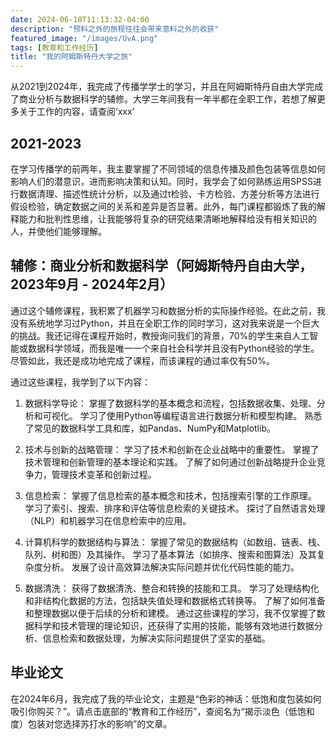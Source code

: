 ```yaml
---
date: 2024-06-18T11:13:32-04:00
description: "预料之外的旅程往往会带来意料之外的收获"
featured_image: "/images/UvA.png"
tags: [教育和工作经历]
title: "我的阿姆斯特丹大学之旅"
---
```

从2021到2024年，我完成了传播学学士的学习，并且在阿姆斯特丹自由大学完成了商业分析与数据科学的辅修。大学三年间我有一年半都在全职工作，若想了解更多关于工作的内容，请查阅‘xxx’
<!--more--> 
## 2021-2023
在学习传播学的前两年，我主要掌握了不同领域的信息传播及颜色包装等信息如何影响人们的潜意识，进而影响决策和认知。同时，我学会了如何熟练运用SPSS进行数据清理、描述性统计分析，以及通过t检验、卡方检验、方差分析等方法进行假设检验，确定数据之间的关系和差异是否显著。此外，每门课程都锻炼了我的解释能力和批判性思维，让我能够将复杂的研究结果清晰地解释给没有相关知识的人，并使他们能够理解。

## 辅修：商业分析和数据科学（阿姆斯特丹自由大学，2023年9月 - 2024年2月）
通过这个辅修课程，我积累了机器学习和数据分析的实际操作经验。在此之前，我没有系统地学习过Python，并且在全职工作的同时学习，这对我来说是一个巨大的挑战。我还记得在课程开始时，教授询问我们的背景，70%的学生来自人工智能或数据科学领域，而我是唯一一个来自社会科学并且没有Python经验的学生。尽管如此，我还是成功地完成了课程，而该课程的通过率仅有50%。

通过这些课程，我学到了以下内容：

1. 数据科学导论：
掌握了数据科学的基本概念和流程，包括数据收集、处理、分析和可视化。
学习了使用Python等编程语言进行数据分析和模型构建。
熟悉了常见的数据科学工具和库，如Pandas、NumPy和Matplotlib。

2. 技术与创新的战略管理：
学习了技术和创新在企业战略中的重要性。
掌握了技术管理和创新管理的基本理论和实践。
了解了如何通过创新战略提升企业竞争力，管理技术变革和创新过程。

3. 信息检索：
掌握了信息检索的基本概念和技术，包括搜索引擎的工作原理。
学习了索引、搜索、排序和评估等信息检索的关键技术。
探讨了自然语言处理（NLP）和机器学习在信息检索中的应用。

4. 计算机科学的数据结构与算法：
掌握了常见的数据结构（如数组、链表、栈、队列、树和图）及其操作。
学习了基本算法（如排序、搜索和图算法）及其复杂度分析。
发展了设计高效算法解决实际问题并优化代码性能的能力。

5. 数据清洗：
获得了数据清洗、整合和转换的技能和工具。
学习了处理结构化和非结构化数据的方法，包括缺失值处理和数据格式转换等。
了解了如何准备和整理数据以便于后续的分析和建模。
通过这些课程的学习，我不仅掌握了数据科学和技术管理的理论知识，还获得了实用的技能，能够有效地进行数据分析、信息检索和数据处理，为解决实际问题提供了坚实的基础。

## 毕业论文
在2024年6月，我完成了我的毕业论文，主题是“色彩的神话：低饱和度包装如何吸引你购买？”。请点击底部的“教育和工作经历”，查阅名为“揭示淡色（低饱和度）包装对您选择苏打水的影响”的文章。






